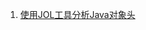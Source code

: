 1. [使用JOL工具分析Java对象头](https://github.com/SignUp-StealWheel/thinking/blob/main/using-jol-to-analyze-object-header.md)
